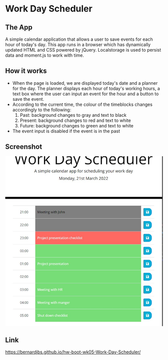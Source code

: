 # Work Day Scheduler

## The App
A simple calendar application that allows a user to save events for each hour of today's day. This app runs in a browser which has dynamically updated HTML and CSS powered by jQuery. Localstorage is used to persist data and moment.js to work with time. 

## How it works
- When the page is loaded, we are displayed today's date and a planner for the day. The planner displays each hour of today's working hours, a text box where the user can input an event for the hour and a button to save the event.
- According to the current time, the colour of the timeblocks changes accordingly to the following: 
    1. Past: background changes to gray and text to black
    2. Present: background changes to red and text to white  
    3. Future: background changes to green and text to white
- The event input is disabled if the event is in the past

## Screenshot
![Website Screen Shot](./assets/images/screenshot.jpg)


## Link
https://bernardjbs.github.io/hw-boot-wk05-Work-Day-Scheduler/
